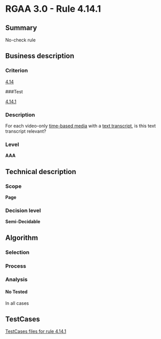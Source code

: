 # RGAA 3.0 -  Rule 4.14.1

## Summary

No-check rule

## Business description

### Criterion

[4.14](http://asqatasun.github.io/RGAA--3.0--EN/RGAA3.0_Criteria_English_version_v1.html#crit-4-14)

###Test

[4.14.1](http://asqatasun.github.io/RGAA--3.0--EN/RGAA3.0_Criteria_English_version_v1.html#test-4-14-1)

### Description
For each video-only <a href="http://asqatasun.github.io/RGAA--3.0--EN/RGAA3.0_Glossary_English_version_v1.html#mMediaTemp">time-based
  media</a> with a <a href="http://asqatasun.github.io/RGAA--3.0--EN/RGAA3.0_Glossary_English_version_v1.html#mTranscriptTextuel">text
  transcript</a>, is this text transcript relevant? 


### Level

**AAA**

## Technical description

### Scope

**Page**

### Decision level

**Semi-Decidable**

## Algorithm

### Selection

### Process

### Analysis

#### No Tested 

In all cases



##  TestCases 

[TestCases files for rule 4.14.1](https://github.com/Asqatasun/Asqatasun/tree/master/rules/rules-rgaa3.0/src/test/resources/testcases/rgaa30/Rgaa30Rule041401/) 


